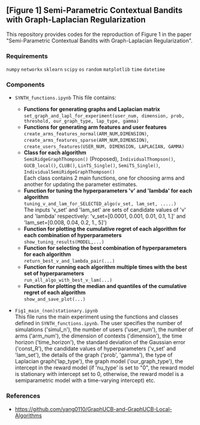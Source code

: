 ## [Figure 1] Semi-Parametric Contextual Bandits with Graph-Laplacian Regularization

This repository provides codes for the reproduction of Figure 1 in the paper "Semi-Parametric Contextual Bandits with
Graph-Laplacian Regularization".

### Requirements

`numpy`
`networkx`
`sklearn`
`scipy`
`os`
`random`
`matplotlib`
`time`
`datetime`

### Components

* `SYNTH_functions.ipynb` This file contains:
 
     * **Functions for generating graphs and Laplacian matrix**   
     `set_graph_and_lapl_for_experiment(user_num, dimension, prob, threshold, our_graph_type, lap_type, gamma)`  
     * **Functions for generating arm features and user features**   
     `create_arms_features_normal(ARM_NUM,DIMENSION)`, `create_arms_features_sparse(ARM_NUM,DIMENSION)`,
     `create_users_features(USER_NUM, DIMENSION, LAPLACIAN, GAMMA)`  
     * **Class for each algorithm**  
     `SemiRidgeGraphThompson()` (Proposed), `IndividualThompson()`, `GUCB_local()`, `CLUB()`, `LinTS_Single()`, `SemiTS_Single()`, `IndividualSemiRidgeGraphThompson()`    
     Each class contains 2 main functions, one for choosing arms and another for updating the parameter estimates.  
     * **Function for tuning the hyperparameters 'v' and 'lambda' for each algorithm**  
     `tuning_v_and_lam_for_SELECTED_algo(v_set, lam_set, .....)`   
     The inputs 'v_set' and 'lam_set' are sets of candidate values of 'v' and 'lambda' respectively: 'v_set=[0.0001, 0.001, 0.01, 0.1, 1.]' and 'lam_set=[0.008, 0.04, 0.2, 1., 5]')  
     * **Function for plotting the cumulative regret of each algorithm for each combination of hyperparameters**  
     `show_tuning_results(MODEL,...)` 
     * **Function for selecting the best combination of hyperparameters for each algorithm**  
     `return_best_v_and_lambda_pair(...)`  
     * **Function for running each algorithm multiple times with the best set of hyperparameters**  
     `run_all_algo_with_best_v_lam(...)`   
     * **Function for plotting the median and quantiles of the cumulative regret of each algorithm**  
     `show_and_save_plot(...)`  
     

* `Fig1_main_(non)stationary.ipynb`  
This file runs the main experiment using the functions and classes defined in `SYNTH_functions.ipynb`. The user specifies the number of simulations ('simul_n'), the number of users ('user_num'), the number of arms ('arm_num'), the dimension of contexts ('dimension'), the time horizon ('time_horizon'), the standard deviation of the Gaussian error ('const_R'), the candidate values of hyperparameters ('v_set' and 'lam_set'), the details of the graph ('prob', 'gamma'), the type of Laplacian graph('lap_type'), the graph model ('our_graph_type'), the intercept in the reward model (if 'nu_type' is set to "0", the reward model is stationary with intercept set to 0, otherwise, the reward model is a semiparametric model with a time-varying intercept) etc.


### References

* https://github.com/yang0110/GraphUCB-and-GraphUCB-Local-Algorithms
